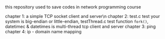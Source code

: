 this repository used to save codes in network programming course

chapter 1: a simple TCP socket client and server\n
chapter 2: test.c test your system is big-endian or little-endian, testThread.c test function `fork()`, datetimec & datetimes is multi-thread tcp client and server
chapter 3: ping
chapter 4: ip - domain name mapping